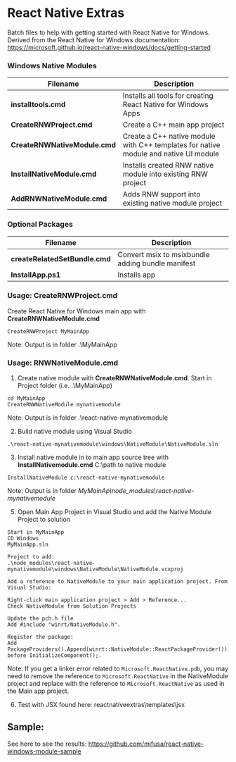 # React Native Extras

Batch files to help with getting started with React Native for Windows. Derived from the React Native for Windows documentation: https://microsoft.github.io/react-native-windows/docs/getting-started

### Windows Native Modules

|Filename|Description|
|--|--|
|**installtools.cmd**| Installs all tools for creating React Native for Windows Apps |
|**CreateRNWProject.cmd**|Create a C++ main app project|
|**CreateRNWNativeModule.cmd**|Create a C++ native module with C++ templates for native module and native UI module|
|**InstallNativeModule.cmd**|Installs created RNW native module into existing RNW project|
|**AddRNWNativeModule.cmd**|Adds RNW support into existing native module project|

### Optional Packages

|Filename|Description|
|--|--|
|**createRelatedSetBundle.cmd**|Convert msix to msixbundle adding bundle manifest|
|**InstallApp.ps1**|Installs app|

### Usage: CreateRNWProject.cmd

Create React Native for Windows main app with **CreateRNWNativeModule.cmd**

  ```
  CreateRNWProject MyMainApp
  ```

  Note: Output is in folder .\MyMainApp
  
### Usage: RNWNativeModule.cmd
1. Create native module with **CreateRNWNativeModule.cmd**. Start in Project folder (i.e. .\MyMainApp)

  ```
  cd MyMainApp
  CreateRNWNativeModule mynativemodule
  ```
  
  Note: Output is in folder .\react-native-mynativemodule
  
2. Build native module using Visual Studio

  ```
  .\react-native-mynativemodule\windows\NativeModule\NativeModule.sln
  ```
  
3. Install native module in to main app source tree with **InstallNativemodule.cmd** C:\path to native module

  ```
  InstallNativeModule c:\react-native-mynativemodule
  ```
  
  Note: Output is in folder *MyMainAp\node_modules\react-native-mynativemodule*
  
5. Open Main App Project in Visual Studio and add the Native Module Project to solution

  
  ```
  Start in MyMainApp
  CD Windows
  MyMainApp.sln

  Project to add:
  .\node_modules\react-native-mynativemodule\windows\NativeModule\NativeModule.vcxproj

Add a reference to NativeModule to your main application project. From Visual Studio:

Right-click main application project > Add > Reference...
Check NativeModule from Solution Projects

Update the pch.h file
Add #include "winrt/NativeModule.h".

Register the package:
Add PackageProviders().Append(winrt::NativeModule::ReactPackageProvider()); before InitializeComponent();.

  ```
  
Note: If you get a linker error related to ```Microsoft.ReactNative.pdb```, you may need to remove the reference to ```Microsoft.ReactNative``` in the NativeModule project and replace with the reference to ```Microsoft.ReactNative``` as used in the Main app project. 

6. Test with JSX found here: reactnativeextras\templates\jsx

## Sample:
See here to see the results: https://github.com/mjfusa/react-native-windows-module-sample

